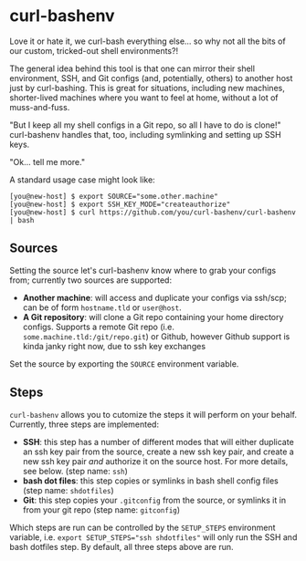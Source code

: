 # curl-bashenv

Love it or hate it, we curl-bash everything else... so why not all the bits of our custom, tricked-out shell environments?!

The general idea behind this tool is that one can mirror their shell environment, SSH, and Git configs (and, potentially, others) to another host just by curl-bashing. This is great for situations, including new machines, shorter-lived machines where you want to feel at home, without a lot of muss-and-fuss.

"But I keep all my shell configs in a Git repo, so all I have to do is clone!" curl-bashenv handles that, too, including symlinking and setting up SSH keys.

"Ok... tell me more."

A standard usage case might look like:

```
[you@new-host] $ export SOURCE="some.other.machine"
[you@new-host] $ export SSH_KEY_MODE="createauthorize"
[you@new-host] $ curl https://github.com/you/curl-bashenv/curl-bashenv | bash
```

## Sources

Setting the source let's curl-bashenv know where to grab your configs from; currently two sources are supported:

* **Another machine**: will access and duplicate your configs via ssh/scp; can be of form ```hostname.tld``` or ```user@host```.
* **A Git repository**: will clone a Git repo containing your home directory configs. Supports a remote Git repo (i.e. ```some.machine.tld:/git/repo.git```) or Github, however Github support is kinda janky right now, due to ssh key exchanges

Set the source by exporting the ```SOURCE``` environment variable.

## Steps

```curl-bashenv``` allows you to cutomize the steps it will perform on your behalf. Currently, three steps are implemented:

* **SSH**: this step has a number of different modes that will either duplicate an ssh key pair from the source, create a new ssh key pair, and create a new ssh key pair _and_ authorize it on the source host. For more details, see below. (step name: ```ssh```)
* **bash dot files**: this step copies or symlinks in bash shell config files (step name: ```shdotfiles```)
* **Git**: this step copies your ```.gitconfig``` from the source, or symlinks it in from your git repo (step name: ```gitconfig```)

Which steps are run can be controlled by the ```SETUP_STEPS``` environment variable, i.e. ```export SETUP_STEPS="ssh shdotfiles"``` will only run the SSH and bash dotfiles step. By default, all three steps above are run.


